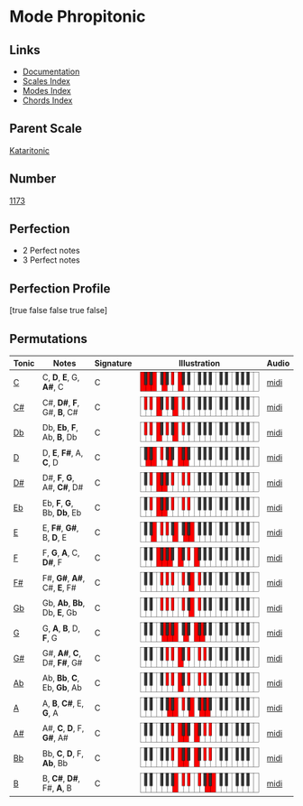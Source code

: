# Mode Phropitonic

## Links

- [Documentation](index.md)
- [Scales Index](Scales.md)
- [Modes Index](Modes.md)
- [Chords Index](Chords.md)

## Parent Scale

[Kataritonic](ScaleKataritonic.md)

## Number

[1173](https://ianring.com/musictheory/scales/1173)

## Perfection

- 2 Perfect notes
- 3 Perfect notes

## Perfection Profile

[true false false true false]

## Permutations

| Tonic | Notes | Signature | Illustration | Audio |
|-------|-------|-----------|--------------|-------|
| [C](ModeCNaturalPhropitonic.md) | C, **D**, **E**, G, **A#**, C | C | ![CNaturalPhropitonic](ModeCNaturalPhropitonic.png) | [midi](https://github.com/edipermadi/music/blob/main/docs/ModeCNaturalPhropitonic.mid?raw=true) |
| [C#](ModeCSharpPhropitonic.md) | C#, **D#**, **F**, G#, **B**, C# | C | ![CSharpPhropitonic](ModeCSharpPhropitonic.png) | [midi](https://github.com/edipermadi/music/blob/main/docs/ModeCSharpPhropitonic.mid?raw=true) |
| [Db](ModeDFlatPhropitonic.md) | Db, **Eb**, **F**, Ab, **B**, Db | C | ![DFlatPhropitonic](ModeDFlatPhropitonic.png) | [midi](https://github.com/edipermadi/music/blob/main/docs/ModeDFlatPhropitonic.mid?raw=true) |
| [D](ModeDNaturalPhropitonic.md) | D, **E**, **F#**, A, **C**, D | C | ![DNaturalPhropitonic](ModeDNaturalPhropitonic.png) | [midi](https://github.com/edipermadi/music/blob/main/docs/ModeDNaturalPhropitonic.mid?raw=true) |
| [D#](ModeDSharpPhropitonic.md) | D#, **F**, **G**, A#, **C#**, D# | C | ![DSharpPhropitonic](ModeDSharpPhropitonic.png) | [midi](https://github.com/edipermadi/music/blob/main/docs/ModeDSharpPhropitonic.mid?raw=true) |
| [Eb](ModeEFlatPhropitonic.md) | Eb, **F**, **G**, Bb, **Db**, Eb | C | ![EFlatPhropitonic](ModeEFlatPhropitonic.png) | [midi](https://github.com/edipermadi/music/blob/main/docs/ModeEFlatPhropitonic.mid?raw=true) |
| [E](ModeENaturalPhropitonic.md) | E, **F#**, **G#**, B, **D**, E | C | ![ENaturalPhropitonic](ModeENaturalPhropitonic.png) | [midi](https://github.com/edipermadi/music/blob/main/docs/ModeENaturalPhropitonic.mid?raw=true) |
| [F](ModeFNaturalPhropitonic.md) | F, **G**, **A**, C, **D#**, F | C | ![FNaturalPhropitonic](ModeFNaturalPhropitonic.png) | [midi](https://github.com/edipermadi/music/blob/main/docs/ModeFNaturalPhropitonic.mid?raw=true) |
| [F#](ModeFSharpPhropitonic.md) | F#, **G#**, **A#**, C#, **E**, F# | C | ![FSharpPhropitonic](ModeFSharpPhropitonic.png) | [midi](https://github.com/edipermadi/music/blob/main/docs/ModeFSharpPhropitonic.mid?raw=true) |
| [Gb](ModeGFlatPhropitonic.md) | Gb, **Ab**, **Bb**, Db, **E**, Gb | C | ![GFlatPhropitonic](ModeGFlatPhropitonic.png) | [midi](https://github.com/edipermadi/music/blob/main/docs/ModeGFlatPhropitonic.mid?raw=true) |
| [G](ModeGNaturalPhropitonic.md) | G, **A**, **B**, D, **F**, G | C | ![GNaturalPhropitonic](ModeGNaturalPhropitonic.png) | [midi](https://github.com/edipermadi/music/blob/main/docs/ModeGNaturalPhropitonic.mid?raw=true) |
| [G#](ModeGSharpPhropitonic.md) | G#, **A#**, **C**, D#, **F#**, G# | C | ![GSharpPhropitonic](ModeGSharpPhropitonic.png) | [midi](https://github.com/edipermadi/music/blob/main/docs/ModeGSharpPhropitonic.mid?raw=true) |
| [Ab](ModeAFlatPhropitonic.md) | Ab, **Bb**, **C**, Eb, **Gb**, Ab | C | ![AFlatPhropitonic](ModeAFlatPhropitonic.png) | [midi](https://github.com/edipermadi/music/blob/main/docs/ModeAFlatPhropitonic.mid?raw=true) |
| [A](ModeANaturalPhropitonic.md) | A, **B**, **C#**, E, **G**, A | C | ![ANaturalPhropitonic](ModeANaturalPhropitonic.png) | [midi](https://github.com/edipermadi/music/blob/main/docs/ModeANaturalPhropitonic.mid?raw=true) |
| [A#](ModeASharpPhropitonic.md) | A#, **C**, **D**, F, **G#**, A# | C | ![ASharpPhropitonic](ModeASharpPhropitonic.png) | [midi](https://github.com/edipermadi/music/blob/main/docs/ModeASharpPhropitonic.mid?raw=true) |
| [Bb](ModeBFlatPhropitonic.md) | Bb, **C**, **D**, F, **Ab**, Bb | C | ![BFlatPhropitonic](ModeBFlatPhropitonic.png) | [midi](https://github.com/edipermadi/music/blob/main/docs/ModeBFlatPhropitonic.mid?raw=true) |
| [B](ModeBNaturalPhropitonic.md) | B, **C#**, **D#**, F#, **A**, B | C | ![BNaturalPhropitonic](ModeBNaturalPhropitonic.png) | [midi](https://github.com/edipermadi/music/blob/main/docs/ModeBNaturalPhropitonic.mid?raw=true) |
